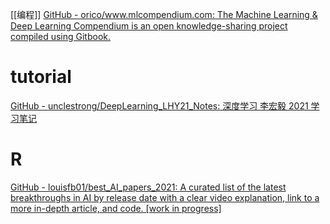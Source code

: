 [[编程]]
[GitHub - orico/www.mlcompendium.com: The Machine Learning & Deep Learning Compendium is an open knowledge-sharing project compiled using Gitbook.](https://github.com/orico/www.mlcompendium.com)
# tutorial
[GitHub - unclestrong/DeepLearning_LHY21_Notes: 深度学习 李宏毅 2021 学习笔记](https://github.com/unclestrong/DeepLearning_LHY21_Notes)
# R
[GitHub - louisfb01/best_AI_papers_2021: A curated list of the latest breakthroughs in AI by release date with a clear video explanation, link to a more in-depth article, and code. [work in progress]](https://github.com/louisfb01/best_AI_papers_2021)
